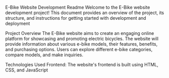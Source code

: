 E-Bike Website Development Readme
Welcome to the E-Bike website development project! This document provides an overview of the project, its structure, and instructions for getting started with development and deployment

Project Overview
The E-Bike website aims to create an engaging online platform for showcasing and promoting electric bicycles. The website will provide information about various e-bike models, their features, benefits, and purchasing options. Users can explore different e-bike categories, compare models, and make inquiries.

Technologies Used
Frontend: The website's frontend is built using HTML, CSS, and JavaScript

